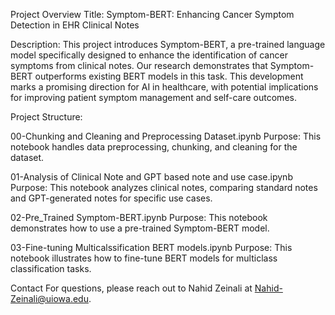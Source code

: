 Project Overview
Title: Symptom-BERT: Enhancing Cancer Symptom Detection in EHR Clinical Notes

Description: This project introduces Symptom-BERT, a pre-trained language model specifically designed to enhance the identification of cancer symptoms from clinical notes. Our research demonstrates that Symptom-BERT outperforms existing BERT models in this task. This development marks a promising direction for AI in healthcare, with potential implications for improving patient symptom management and self-care outcomes.

Project Structure:

00-Chunking and Cleaning and Preprocessing Dataset.ipynb
Purpose: This notebook handles data preprocessing, chunking, and cleaning for the dataset.

01-Analysis of Clinical Note and GPT based note and use case.ipynb
Purpose: This notebook analyzes clinical notes, comparing standard notes and GPT-generated notes for specific use cases.

02-Pre_Trained Symptom-BERT.ipynb
Purpose: This notebook demonstrates how to use a pre-trained Symptom-BERT model.

03-Fine-tuning Multicalssification BERT models.ipynb
Purpose: This notebook illustrates how to fine-tune BERT models for multiclass classification tasks.



Contact
For questions, please reach out to Nahid Zeinali at Nahid-Zeinali@uiowa.edu.

